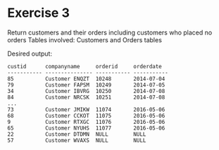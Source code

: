 # Exercise 3

Return customers and their orders including customers who placed no orders
Tables involved: Customers and Orders tables

Desired output:

```
custid      companyname     orderid     orderdate
----------- --------------- ----------- -----------
85          Customer ENQZT  10248       2014-07-04 
79          Customer FAPSM  10249       2014-07-05 
34          Customer IBVRG  10250       2014-07-08 
84          Customer NRCSK  10251       2014-07-08 
...
73          Customer JMIKW  11074       2016-05-06 
68          Customer CCKOT  11075       2016-05-06 
9           Customer RTXGC  11076       2016-05-06 
65          Customer NYUHS  11077       2016-05-06 
22          Customer DTDMN  NULL        NULL
57          Customer WVAXS  NULL        NULL
```